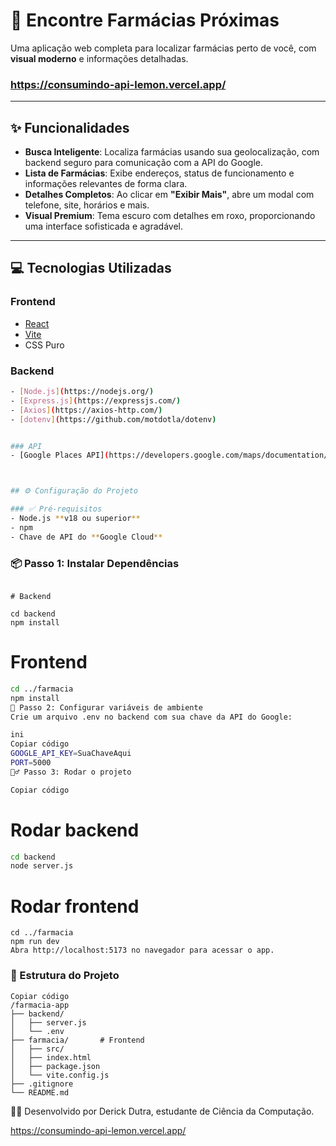 # 🏥 Encontre Farmácias Próximas

Uma aplicação web completa para localizar farmácias perto de você, com **visual moderno** e informações detalhadas.

### https://consumindo-api-lemon.vercel.app/
---

## ✨ Funcionalidades

- **Busca Inteligente**: Localiza farmácias usando sua geolocalização, com backend seguro para comunicação com a API do Google.  
- **Lista de Farmácias**: Exibe endereços, status de funcionamento e informações relevantes de forma clara.  
- **Detalhes Completos**: Ao clicar em **"Exibir Mais"**, abre um modal com telefone, site, horários e mais.  
- **Visual Premium**: Tema escuro com detalhes em roxo, proporcionando uma interface sofisticada e agradável.  

---

## 💻 Tecnologias Utilizadas

### Frontend

- [React](https://react.dev/)  
- [Vite](https://vitejs.dev/)  
- CSS Puro  

### Backend
```bash
- [Node.js](https://nodejs.org/)  
- [Express.js](https://expressjs.com/)  
- [Axios](https://axios-http.com/)  
- [dotenv](https://github.com/motdotla/dotenv)  


### API
- [Google Places API](https://developers.google.com/maps/documentation/places/web-service/overview)



## ⚙️ Configuração do Projeto

### ✅ Pré-requisitos
- Node.js **v18 ou superior**  
- npm  
- Chave de API do **Google Cloud**  


```

### 📦 Passo 1: Instalar Dependências

```

# Backend

cd backend
npm install
```

# Frontend
```bash
cd ../farmacia
npm install
🚀 Passo 2: Configurar variáveis de ambiente
Crie um arquivo .env no backend com sua chave da API do Google:

ini
Copiar código
GOOGLE_API_KEY=SuaChaveAqui
PORT=5000
🏃‍♂️ Passo 3: Rodar o projeto

Copiar código
```
# Rodar backend
```bash
cd backend
node server.js
```
# Rodar frontend
```
cd ../farmacia
npm run dev
Abra http://localhost:5173 no navegador para acessar o app.
```
### 📁 Estrutura do Projeto
```
Copiar código
/farmacia-app
├── backend/
│   ├── server.js
│   └── .env
├── farmacia/       # Frontend
│   ├── src/
│   ├── index.html
│   ├── package.json
│   └── vite.config.js
├── .gitignore
└── README.md
```
👨‍💻 Desenvolvido por Derick Dutra, estudante de Ciência da Computação.

https://consumindo-api-lemon.vercel.app/
